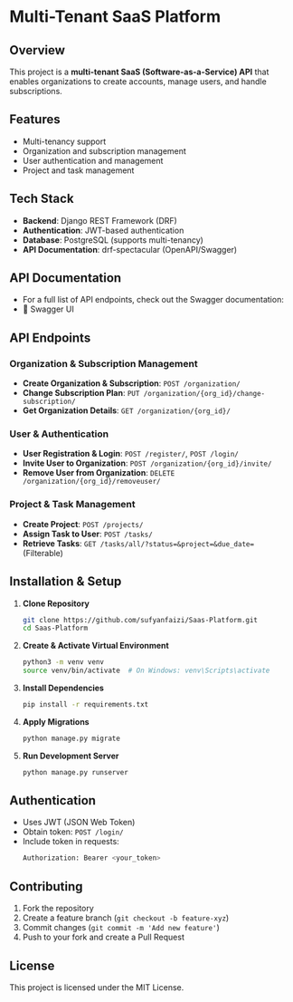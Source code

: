 # Multi-Tenant SaaS Platform

## Overview
This project is a **multi-tenant SaaS (Software-as-a-Service) API** that enables organizations to create accounts, manage users, and handle subscriptions.

## Features
- Multi-tenancy support
- Organization and subscription management
- User authentication and management
- Project and task management

## Tech Stack
- **Backend**: Django REST Framework (DRF)
- **Authentication**: JWT-based authentication
- **Database**: PostgreSQL (supports multi-tenancy)
- **API Documentation**: drf-spectacular (OpenAPI/Swagger)

## API Documentation

- For a full list of API endpoints, check out the Swagger documentation:
 - 🔗 Swagger UI
## API Endpoints
### Organization & Subscription Management
- **Create Organization & Subscription**: `POST /organization/`
- **Change Subscription Plan**: `PUT /organization/{org_id}/change-subscription/`
- **Get Organization Details**: `GET /organization/{org_id}/`

### User & Authentication
- **User Registration & Login**: `POST /register/`, `POST /login/`
- **Invite User to Organization**: `POST /organization/{org_id}/invite/`
- **Remove User from Organization**: `DELETE /organization/{org_id}/removeuser/`

### Project & Task Management
- **Create Project**: `POST /projects/`
- **Assign Task to User**: `POST /tasks/`
- **Retrieve Tasks**: `GET /tasks/all/?status=&project=&due_date=` (Filterable)

## Installation & Setup
1. **Clone Repository**
   ```sh
   git clone https://github.com/sufyanfaizi/Saas-Platform.git
   cd Saas-Platform
   ```
2. **Create & Activate Virtual Environment**
   ```sh
   python3 -m venv venv
   source venv/bin/activate  # On Windows: venv\Scripts\activate
   ```
3. **Install Dependencies**
   ```sh
   pip install -r requirements.txt
   ```
4. **Apply Migrations**
   ```sh
   python manage.py migrate
   ```
5. **Run Development Server**
   ```sh
   python manage.py runserver
   ```

## Authentication
- Uses JWT (JSON Web Token)
- Obtain token: `POST /login/`
- Include token in requests:
  ```sh
  Authorization: Bearer <your_token>
  ```

## Contributing
1. Fork the repository
2. Create a feature branch (`git checkout -b feature-xyz`)
3. Commit changes (`git commit -m 'Add new feature'`)
4. Push to your fork and create a Pull Request

## License
This project is licensed under the MIT License.

